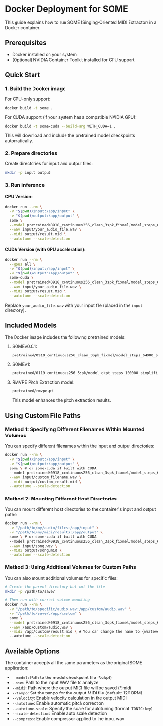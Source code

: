 # Docker Deployment for SOME

This guide explains how to run SOME (Singing-Oriented MIDI Extractor) in a Docker container.

## Prerequisites

- Docker installed on your system
- (Optional) NVIDIA Container Toolkit installed for GPU support

## Quick Start

### 1. Build the Docker image

For CPU-only support:
```bash
docker build -t some .
```

For CUDA support (if your system has a compatible NVIDIA GPU):
```bash
docker build -t some-cuda --build-arg WITH_CUDA=1 .
```

This will download and include the pretrained model checkpoints automatically.

### 2. Prepare directories

Create directories for input and output files:

```bash
mkdir -p input output
```

### 3. Run inference

#### CPU Version:
```bash
docker run --rm \
  -v "$(pwd)/input:/app/input" \
  -v "$(pwd)/output:/app/output" \
  some \
  --model pretrained/0918_continuous256_clean_3spk_fixmel/model_steps_64000_simplified.ckpt \
  --wav input/your_audio_file.wav \
  --midi output/result.mid \
  --autotune --scale-detection
```

#### CUDA Version (with GPU acceleration):
```bash
docker run --rm \
  --gpus all \
  -v "$(pwd)/input:/app/input" \
  -v "$(pwd)/output:/app/output" \
  some-cuda \
  --model pretrained/0918_continuous256_clean_3spk_fixmel/model_steps_64000_simplified.ckpt \
  --wav input/your_audio_file.wav \
  --midi output/result.mid \
  --autotune --scale-detection
```

Replace `your_audio_file.wav` with your input file (placed in the `input` directory).

## Included Models

The Docker image includes the following pretrained models:

1. SOMEv0.0.1: 
   ```
   pretrained/0918_continuous256_clean_3spk_fixmel/model_steps_64000_simplified.ckpt
   ```

2. SOMEv1: 
   ```
   pretrained/0119_continuous256_5spk/model_ckpt_steps_100000_simplified.ckpt
   ```

3. RMVPE Pitch Extraction model:
   ```
   pretrained/rmvpe.pt
   ```
   This model enhances the pitch extraction results.


## Using Custom File Paths

### Method 1: Specifying Different Filenames Within Mounted Volumes

You can specify different filenames within the input and output directories:

```bash
docker run --rm \
  -v "$(pwd)/input:/app/input" \
  -v "$(pwd)/output:/app/output" \
  some \ # or some-cuda if built with CUDA
  --model pretrained/0918_continuous256_clean_3spk_fixmel/model_steps_64000_simplified.ckpt \
  --wav input/custom_filename.wav \
  --midi output/custom_result.mid \
  --autotune --scale-detection
```

### Method 2: Mounting Different Host Directories

You can mount different host directories to the container's input and output paths:

```bash
docker run --rm \
  -v "/path/to/my/audio/files:/app/input" \
  -v "/path/to/my/midi/results:/app/output" \
  some \ # or some-cuda if built with CUDA
  --model pretrained/0918_continuous256_clean_3spk_fixmel/model_steps_64000_simplified.ckpt \
  --wav input/song.wav \
  --midi output/song.mid \
  --autotune --scale-detection
```

### Method 3: Using Additional Volumes for Custom Paths

You can also mount additional volumes for specific files:

```bash
# Create the parent directory but not the file
mkdir -p /path/to/save/

# Then run with correct volume mounting
docker run --rm \
  -v "/path/to/specific/audio.wav:/app/custom/audio.wav" \
  -v "/path/to/save/:/app/custom" \
  some \
  --model pretrained/0918_continuous256_clean_3spk_fixmel/model_steps_64000_simplified.ckpt \
  --wav /app/custom/audio.wav \
  --midi /app/custom/result.mid \ # You can change the name to {whatever}.mid 
  --autotune --scale-detection
```

## Available Options

The container accepts all the same parameters as the original SOME application:

- `--model`: Path to the model checkpoint file (*.ckpt)
- `--wav`: Path to the input WAV file to analyze
- `--midi`: Path where the output MIDI file will be saved (*.mid)
- `--tempo`: Set the tempo for the output MIDI file (default: 120 BPM)
- `--velocity`: Enable velocity calculation in the output MIDI
- `--autotune`: Enable automatic pitch correction
- `--autotune-scale`: Specify the scale for autotuning (format: `TONIC:key`)
- `--scale-detection`: Enable auto scale detection
- `--compress`: Enable compressor applied to the input wav 
